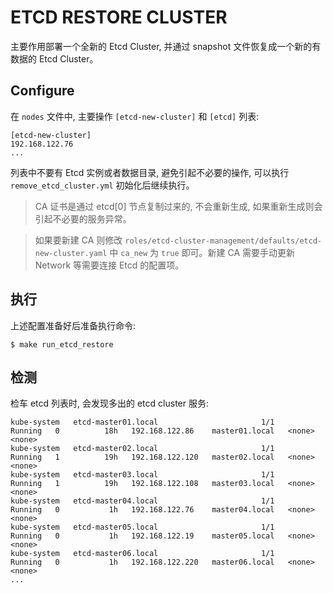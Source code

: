 # ETCD RESTORE CLUSTER

主要作用部署一个全新的 Etcd Cluster, 并通过 snapshot 文件恢复成一个新的有数据的 Etcd Cluster。

## Configure

在 `nodes` 文件中, 主要操作 `[etcd-new-cluster]` 和 `[etcd]` 列表:

```
[etcd-new-cluster]
192.168.122.76
...

```

列表中不要有 Etcd 实例或者数据目录, 避免引起不必要的操作, 可以执行 `remove_etcd_cluster.yml` 初始化后继续执行。

> CA 证书是通过 etcd[0] 节点复制过来的, 不会重新生成, 如果重新生成则会引起不必要的服务异常。

> 如果要新建 CA 则修改 `roles/etcd-cluster-management/defaults/etcd-new-cluster.yaml` 中 `ca_new` 为 `true` 即可。新建 CA 需要手动更新 Network 等需要连接 Etcd 的配置项。

## 执行

上述配置准备好后准备执行命令:

```
$ make run_etcd_restore
```

## 检测

检车 etcd 列表时, 会发现多出的 etcd cluster 服务:

```
kube-system   etcd-master01.local                       1/1     Running   0          18h   192.168.122.86    master01.local   <none>           <none>
kube-system   etcd-master02.local                       1/1     Running   1          19h   192.168.122.120   master02.local   <none>           <none>
kube-system   etcd-master03.local                       1/1     Running   1          19h   192.168.122.108   master03.local   <none>           <none>
kube-system   etcd-master04.local                       1/1     Running   0           1h   192.168.122.76    master04.local   <none>           <none>
kube-system   etcd-master05.local                       1/1     Running   0           1h   192.168.122.19    master05.local   <none>           <none>
kube-system   etcd-master06.local                       1/1     Running   0           1h   192.168.122.220   master06.local   <none>           <none>
...
```